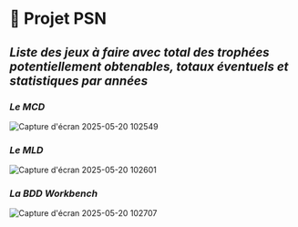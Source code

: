# 🚀 Projet PSN

## _Liste des jeux à faire avec total des trophées potentiellement obtenables, totaux éventuels et statistiques par années_

### _Le MCD_

![Capture d'écran 2025-05-20 102549](https://github.com/user-attachments/assets/6fc38d23-cc6b-4396-b4b3-7cb1a373ac43)

### _Le MLD_

![Capture d'écran 2025-05-20 102601](https://github.com/user-attachments/assets/e690422b-cea8-4cce-86a7-4cf26e797805)

### _La BDD Workbench_

![Capture d'écran 2025-05-20 102707](https://github.com/user-attachments/assets/911d77a6-021d-4b1f-8306-331ee0a2a790)

